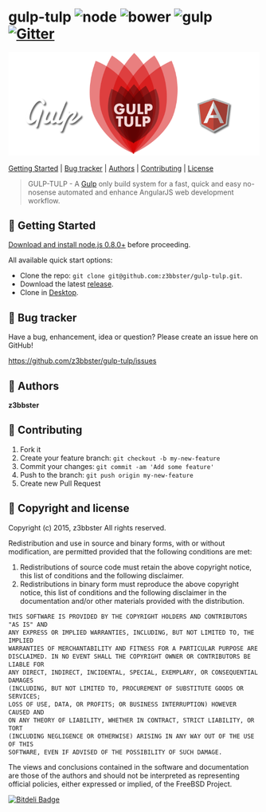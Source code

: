 # gulp-tulp ![node](https://img.shields.io/badge/node-0.10.21-green.svg) ![bower](https://img.shields.io/badge/bower-1.3.3-yellow.svg) ![gulp](https://img.shields.io/badge/gulp-3.8.10-red.svg) [![Gitter](https://badges.gitter.im/Join%20Chat.svg)](https://gitter.im/z3bbster/voam?utm_source=badge&utm_medium=badge&utm_campaign=pr-badge)

![logo](app/assets/img/gt-github-logo.png)

[Getting Started](#Getting-Started) | [Bug tracker](#bug-tracker) | [Authors](#authors) | [Contributing](#contributing) | [License](#copyright-and-license)

> GULP-TULP - A [Gulp](http://gulpjs.com/) only build system for a fast, quick and easy no-nosense automated and enhance AngularJS web development workflow.

## :wrench: Getting Started

[Download and install node.js 0.8.0+](http://nodejs.org/download/) before proceeding.

All available quick start options: 

+ Clone the repo: `git clone git@github.com:z3bbster/gulp-tulp.git`.
+ Download the latest [release](https://github.com/z3bbster/gulp-tulp/zipball/master).
+ Clone in [Desktop](github-windows://openRepo/https://github.com/z3bbster/gulp-tulp).


## :postbox: Bug tracker

Have a bug, enhancement, idea or question? Please create an issue here on GitHub!

https://github.com/z3bbster/gulp-tulp/issues

## :busts_in_silhouette: Authors

**z3bbster**

## :mega: Contributing

1. Fork it
2. Create your feature branch: `git checkout -b my-new-feature`
3. Commit your changes: `git commit -am 'Add some feature'`
4. Push to the branch: `git push origin my-new-feature`
5. Create new Pull Request

## :hammer: Copyright and license

Copyright (c) 2015, z3bbster
All rights reserved.

Redistribution and use in source and binary forms, with or without
modification, are permitted provided that the following conditions are met:

1. Redistributions of source code must retain the above copyright notice, this
   list of conditions and the following disclaimer. 
2. Redistributions in binary form must reproduce the above copyright notice,
   this list of conditions and the following disclaimer in the documentation
   and/or other materials provided with the distribution.

```
THIS SOFTWARE IS PROVIDED BY THE COPYRIGHT HOLDERS AND CONTRIBUTORS "AS IS" AND
ANY EXPRESS OR IMPLIED WARRANTIES, INCLUDING, BUT NOT LIMITED TO, THE IMPLIED
WARRANTIES OF MERCHANTABILITY AND FITNESS FOR A PARTICULAR PURPOSE ARE
DISCLAIMED. IN NO EVENT SHALL THE COPYRIGHT OWNER OR CONTRIBUTORS BE LIABLE FOR
ANY DIRECT, INDIRECT, INCIDENTAL, SPECIAL, EXEMPLARY, OR CONSEQUENTIAL DAMAGES
(INCLUDING, BUT NOT LIMITED TO, PROCUREMENT OF SUBSTITUTE GOODS OR SERVICES;
LOSS OF USE, DATA, OR PROFITS; OR BUSINESS INTERRUPTION) HOWEVER CAUSED AND
ON ANY THEORY OF LIABILITY, WHETHER IN CONTRACT, STRICT LIABILITY, OR TORT
(INCLUDING NEGLIGENCE OR OTHERWISE) ARISING IN ANY WAY OUT OF THE USE OF THIS
SOFTWARE, EVEN IF ADVISED OF THE POSSIBILITY OF SUCH DAMAGE.
```

The views and conclusions contained in the software and documentation are those
of the authors and should not be interpreted as representing official policies, 
either expressed or implied, of the FreeBSD Project.

[![Bitdeli Badge](https://d2weczhvl823v0.cloudfront.net/z3bbster/gulp-tulp/trend.png)](https://bitdeli.com/free "Bitdeli Badge")